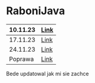 # RaboniJava
| 10.11.23 | [Link](https://github.com/11ArkaN/RaboniJava/blob/main/RaboniJava/src/Main.java) |
|----------|----------------------------------------------------------------------------------|
| 17.11.23 | [Link](https://github.com/11ArkaN/RaboniJava/tree/17.11.23)                      |
| 24.11.23 | [Link](https://github.com/11ArkaN/RaboniJava/tree/24.11.23)                      |
| Poprawa  | [Link]()                                                                         |


Bede updatowal jak mi sie zachce
